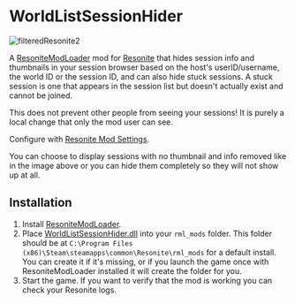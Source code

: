 # WorldListSessionHider

![filteredResonite2](https://github.com/Nytra/ResoniteWorldListSessionHider/assets/14206961/57baf1ef-e4bc-424f-b902-af9c5235a8a4)

A [ResoniteModLoader](https://github.com/resonite-modding-group/ResoniteModLoader) mod for [Resonite](https://resonite.com/) that hides session info and thumbnails in your session browser based on the host's userID/username, the world ID or the session ID, and can also hide stuck sessions. A stuck session is one that appears in the session list but doesn't actually exist and cannot be joined.

This does not prevent other people from seeing your sessions! It is purely a local change that only the mod user can see.

Configure with [Resonite Mod Settings](https://github.com/badhaloninja/ResoniteModSettings).

You can choose to display sessions with no thumbnail and info removed like in the image above or you can hide them completely so they will not show up at all.

## Installation
1. Install [ResoniteModLoader](https://github.com/resonite-modding-group/ResoniteModLoader).
1. Place [WorldListSessionHider.dll](https://github.com/Nytra/ResoniteWorldListSessionHider/releases/latest/download/WorldListSessionHider.dll) into your `rml_mods` folder. This folder should be at `C:\Program Files (x86)\Steam\steamapps\common\Resonite\rml_mods` for a default install. You can create it if it's missing, or if you launch the game once with ResoniteModLoader installed it will create the folder for you.
1. Start the game. If you want to verify that the mod is working you can check your Resonite logs.
